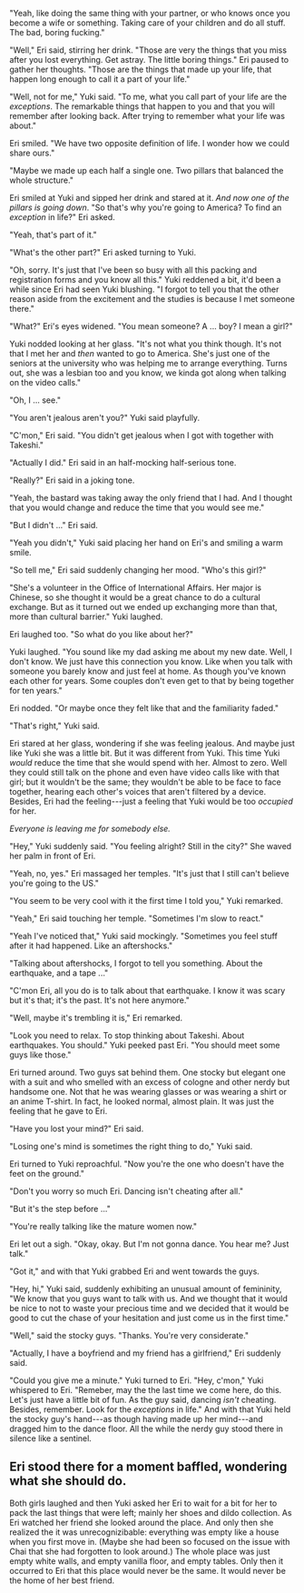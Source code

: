 
"Yeah, like doing the same thing with your partner, or who knows once you become a wife or something. Taking care of your children and do all stuff. The bad, boring fucking."

"Well," Eri said, stirring her drink. "Those are very the things that you miss after you lost everything. Get astray. The little boring things." Eri paused to gather her thoughts. "Those are the things that made up your life, that happen long enough to call it a part of your life."

"Well, not for me," Yuki said. "To me, what you call part of your life are the *exceptions*. The remarkable things that happen to you and that you will remember after looking back. After trying to remember what your life was about."

Eri smiled. "We have two opposite definition of life. I wonder how we could share ours."

"Maybe we made up each half a single one. Two pillars that balanced the whole structure."

Eri smiled at Yuki and sipped her drink and stared at it. *And now one of the pillars is going down*. "So that's why you're going to America? To find an *exception* in life?" Eri asked.

"Yeah, that's part of it."

"What's the other part?" Eri asked turning to Yuki.

"Oh, sorry. It's just that I've been so busy with all this packing and registration forms and you know all this." Yuki reddened a bit, it'd been a while since Eri had seen Yuki blushing. "I forgot to tell you that the other reason aside from the excitement and the studies is because I met someone there."

"What?" Eri's eyes widened. "You mean someone? A ... boy? I mean a girl?"

Yuki nodded looking at her glass. "It's not what you think though. It's not that I met her and *then* wanted to go to America. She's just one of the seniors at the university who was helping me to arrange everything. Turns out, she was a lesbian too and you know, we kinda got along when talking on the video calls."

"Oh, I ... see."

"You aren't jealous aren't you?" Yuki said playfully.

"C'mon," Eri said. "You didn't get jealous when I got with together with Takeshi."

"Actually I did." Eri said in an half-mocking half-serious tone.

"Really?" Eri said in a joking tone.

"Yeah, the bastard was taking away the only friend that I had. And I thought that you would change and reduce the time that you would see me."

"But I didn't ..." Eri said.

"Yeah you didn't," Yuki said placing her hand on Eri's and smiling a warm smile.

"So tell me," Eri said suddenly changing her mood. "Who's this girl?"

"She's a volunteer in the Office of International Affairs. Her major is Chinese, so she thought it would be a great chance to do a cultural exchange. But as it turned out we ended up exchanging more than that, more than cultural barrier." Yuki laughed.

Eri laughed too. "So what do you like about her?"

Yuki laughed. "You sound like my dad asking me about my new date. Well, I don't know. We just have this connection you know. Like when you talk with someone you barely know and just feel at home. As though you've known each other for years. Some couples don't even get to that by being together for ten years."

Eri nodded. "Or maybe once they felt like that and the familiarity faded."

"That's right," Yuki said.

Eri stared at her glass, wondering if she was feeling jealous. And maybe just like Yuki she was a little bit. But it was different from Yuki. This time Yuki *would* reduce the time that she would spend with her. Almost to zero. Well they could still talk on the phone and even have video calls like with that girl; but it wouldn't be the same; they wouldn't be able to be face to face together, hearing each other's voices that aren't filtered by a device. Besides, Eri had the feeling---just a feeling that Yuki would be too *occupied* for her.

*Everyone is leaving me for somebody else.*

"Hey," Yuki suddenly said. "You feeling alright? Still in the city?" She waved her palm in front of Eri.

"Yeah, no, yes." Eri massaged her temples. "It's just that I still can't believe you're going to the US."

"You seem to be very cool with it the first time I told you," Yuki remarked.

"Yeah," Eri said touching her temple. "Sometimes I'm slow to react."

"Yeah I've noticed that," Yuki said mockingly. "Sometimes you feel stuff after it had happened. Like an aftershocks."

"Talking about aftershocks, I forgot to tell you something. About the earthquake, and a tape ..."

"C'mon Eri, all you do is to talk about that earthquake. I know it was scary but it's that; it's the past. It's not here anymore."

"Well, maybe it's trembling it is," Eri remarked.

"Look you need to relax. To stop thinking about Takeshi. About earthquakes. You should." Yuki peeked past Eri. "You should meet some guys like those."

Eri turned around. Two guys sat behind them. One stocky but elegant one with a suit and who smelled with an excess of cologne and other nerdy but handsome one. Not that he was wearing glasses or was wearing a shirt or an anime T-shirt. In fact, he looked normal, almost plain. It was just the feeling that he gave to Eri.

"Have you lost your mind?" Eri said.

"Losing one's mind is sometimes the right thing to do," Yuki said.

Eri turned to Yuki reproachful. "Now you're the one who doesn't have the feet on the ground."

"Don't you worry so much Eri. Dancing isn't cheating after all."

"But it's the step before ..."

"You're really talking like the mature women now."

Eri let out a sigh. "Okay, okay. But I'm not gonna dance. You hear me? Just talk."

"Got it," and with that Yuki grabbed Eri and went towards the guys.

"Hey, hi," Yuki said, suddenly exhibiting an unusual amount of femininity, "We know that you guys want to talk with us. And we thought that it would be nice to not to waste your precious time and we decided that it would be good to cut the chase of your hesitation and just come us in the first time."

"Well," said the stocky guys. "Thanks. You're very considerate."

"Actually, I have a boyfriend and my friend has a girlfriend," Eri suddenly said.

"Could you give me a minute." Yuki turned to Eri. "Hey, c'mon," Yuki whispered to Eri. "Remeber, may the the last time we come here, do this. Let's just have a little bit of fun. As the guy said, dancing *isn't* cheating. Besides, remember. Look for the *exceptions* in life." And with that Yuki held the stocky guy's hand---as though having made up her mind---and dragged him to the dance floor. All the while the nerdy guy stood there in silence like a sentinel.

Eri stood there for a moment baffled, wondering what she should do.
-----
Both girls laughed and then Yuki asked her Eri to wait for a bit for her to pack the last things that were left; mainly her shoes and dildo collection. As Eri watched her friend she looked around the place. And only then she realized the it was unrecognizibable: everything was empty like a house when you first move in. (Maybe she had been so focused on the issue with Chai that she had forgotten to look around.) The whole place was just empty white walls, and empty vanilla floor, and empty tables. Only then it occurred to Eri that this place would never be the same. It would never be the home of her best friend.
